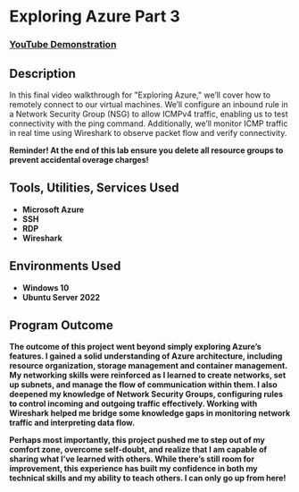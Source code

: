 # Exploring Azure Part 3

 ### [YouTube Demonstration](https://www.youtube.com/watch?v=RTLAWM_cCIs)

## Description
In this final video walkthrough for "Exploring Azure," we’ll cover how to remotely connect to our virtual machines. We’ll configure an inbound rule in a Network Security Group (NSG) to allow ICMPv4 traffic, enabling us to test connectivity with the ping command. Additionally, we’ll monitor ICMP traffic in real time using Wireshark to observe packet flow and verify connectivity.

<b>Reminder!<b/> At the end of this lab ensure you delete all resource groups to prevent accidental overage charges!


## Tools, Utilities, Services Used
- Microsoft Azure
- SSH
- RDP
- Wireshark


## Environments Used 
- Windows 10
- Ubuntu Server 2022


## Program Outcome
The outcome of this project went beyond simply exploring Azure’s features. I gained a solid understanding of Azure architecture, including resource organization, storage management and container management. My networking skills were reinforced as I learned to create networks, set up subnets, and manage the flow of communication within them. I also deepened my knowledge of Network Security Groups, configuring rules to control incoming and outgoing traffic effectively. Working with Wireshark helped me bridge some knowledge gaps in monitoring network traffic and interpreting data flow.

Perhaps most importantly, this project pushed me to step out of my comfort zone, overcome self-doubt, and realize that I am capable of sharing what I’ve learned with others. While there’s still room for improvement, this experience has built my confidence in both my technical skills and my ability to teach others. I can only go up from here!
 


